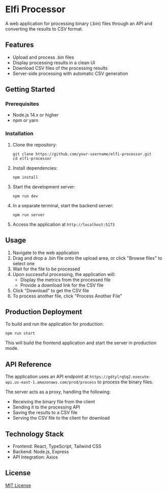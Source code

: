 # Elfi Processor

A web application for processing binary (.bin) files through an API and converting the results to CSV format.

## Features

- Upload and process .bin files
- Display processing results in a clean UI
- Download CSV files of the processing results
- Server-side processing with automatic CSV generation

## Getting Started

### Prerequisites

- Node.js 14.x or higher
- npm or yarn

### Installation

1. Clone the repository:
   ```
   git clone https://github.com/your-username/elfi-processor.git
   cd elfi-processor
   ```

2. Install dependencies:
   ```
   npm install
   ```

3. Start the development server:
   ```
   npm run dev
   ```

4. In a separate terminal, start the backend server:
   ```
   npm run server
   ```

5. Access the application at `http://localhost:5173`

## Usage

1. Navigate to the web application
2. Drag and drop a .bin file onto the upload area, or click "Browse files" to select one
3. Wait for the file to be processed
4. Upon successful processing, the application will:
   - Display the metrics from the processed file
   - Provide a download link for the CSV file
5. Click "Download" to get the CSV file
6. To process another file, click "Process Another File"

## Production Deployment

To build and run the application for production:

```
npm run start
```

This will build the frontend application and start the server in production mode.

## API Reference

The application uses an API endpoint at `https://gdtylrq5q2.execute-api.us-east-1.amazonaws.com/prod/process` to process the binary files.

The server acts as a proxy, handling the following:
- Receiving the binary file from the client
- Sending it to the processing API
- Saving the results to a CSV file
- Serving the CSV file to the client for download

## Technology Stack

- Frontend: React, TypeScript, Tailwind CSS
- Backend: Node.js, Express
- API Integration: Axios

## License

[MIT License](LICENSE)
